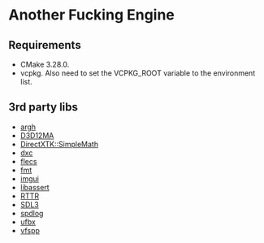 # Another Fucking Engine

## Requirements
* CMake 3.28.0.
* vcpkg. Also need to set the VCPKG_ROOT variable to the environment list.

## 3rd party libs
* [argh](https://github.com/skypjack/entt)
* [D3D12MA](https://github.com/GPUOpen-LibrariesAndSDKs/D3D12MemoryAllocator)
* [DirectXTK::SimpleMath](https://github.com/microsoft/DirectXTK12)
* [dxc](https://github.com/microsoft/DirectXShaderCompiler)
* [flecs](https://github.com/SanderMertens/flecs)
* [fmt](https://github.com/fmtlib/fmt)
* [imgui](https://github.com/ocornut/imgui)
* [libassert](https://github.com/jeremy-rifkin/libassert)
* [RTTR](https://github.com/rttrorg/rttr)
* [SDL3](https://github.com/libsdl-org/SDL)
* [spdlog](https://github.com/gabime/spdlog)
* [ufbx](https://github.com/ufbx/ufbx)
* [vfspp](https://github.com/nextgeniuspro/vfspp)